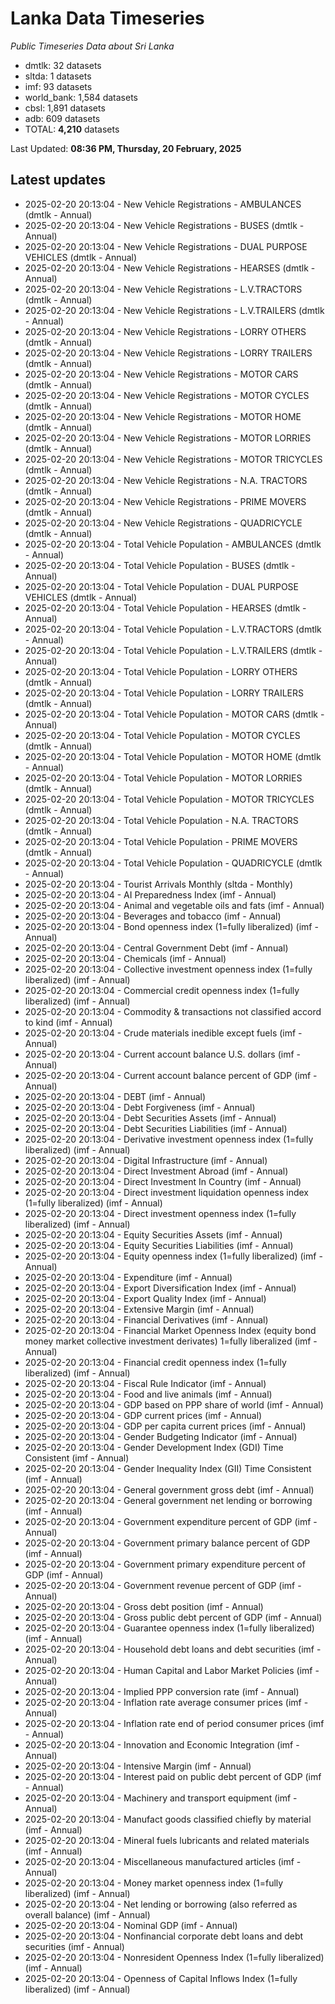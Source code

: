 # Lanka Data Timeseries
*Public Timeseries Data about Sri Lanka*

* dmtlk: 32 datasets
* sltda: 1 datasets
* imf: 93 datasets
* world_bank: 1,584 datasets
* cbsl: 1,891 datasets
* adb: 609 datasets
* TOTAL: **4,210** datasets

Last Updated: **08:36 PM, Thursday, 20 February, 2025**

## Latest updates

* 2025-02-20 20:13:04 - New Vehicle Registrations - AMBULANCES (dmtlk - Annual)
* 2025-02-20 20:13:04 - New Vehicle Registrations - BUSES (dmtlk - Annual)
* 2025-02-20 20:13:04 - New Vehicle Registrations - DUAL PURPOSE VEHICLES (dmtlk - Annual)
* 2025-02-20 20:13:04 - New Vehicle Registrations - HEARSES (dmtlk - Annual)
* 2025-02-20 20:13:04 - New Vehicle Registrations - L.V.TRACTORS (dmtlk - Annual)
* 2025-02-20 20:13:04 - New Vehicle Registrations - L.V.TRAILERS (dmtlk - Annual)
* 2025-02-20 20:13:04 - New Vehicle Registrations - LORRY OTHERS (dmtlk - Annual)
* 2025-02-20 20:13:04 - New Vehicle Registrations - LORRY TRAILERS (dmtlk - Annual)
* 2025-02-20 20:13:04 - New Vehicle Registrations - MOTOR CARS (dmtlk - Annual)
* 2025-02-20 20:13:04 - New Vehicle Registrations - MOTOR CYCLES (dmtlk - Annual)
* 2025-02-20 20:13:04 - New Vehicle Registrations - MOTOR HOME (dmtlk - Annual)
* 2025-02-20 20:13:04 - New Vehicle Registrations - MOTOR LORRIES (dmtlk - Annual)
* 2025-02-20 20:13:04 - New Vehicle Registrations - MOTOR TRICYCLES (dmtlk - Annual)
* 2025-02-20 20:13:04 - New Vehicle Registrations - N.A. TRACTORS (dmtlk - Annual)
* 2025-02-20 20:13:04 - New Vehicle Registrations - PRIME MOVERS (dmtlk - Annual)
* 2025-02-20 20:13:04 - New Vehicle Registrations - QUADRICYCLE (dmtlk - Annual)
* 2025-02-20 20:13:04 - Total Vehicle Population - AMBULANCES (dmtlk - Annual)
* 2025-02-20 20:13:04 - Total Vehicle Population - BUSES (dmtlk - Annual)
* 2025-02-20 20:13:04 - Total Vehicle Population - DUAL PURPOSE VEHICLES (dmtlk - Annual)
* 2025-02-20 20:13:04 - Total Vehicle Population - HEARSES (dmtlk - Annual)
* 2025-02-20 20:13:04 - Total Vehicle Population - L.V.TRACTORS (dmtlk - Annual)
* 2025-02-20 20:13:04 - Total Vehicle Population - L.V.TRAILERS (dmtlk - Annual)
* 2025-02-20 20:13:04 - Total Vehicle Population - LORRY OTHERS (dmtlk - Annual)
* 2025-02-20 20:13:04 - Total Vehicle Population - LORRY TRAILERS (dmtlk - Annual)
* 2025-02-20 20:13:04 - Total Vehicle Population - MOTOR CARS (dmtlk - Annual)
* 2025-02-20 20:13:04 - Total Vehicle Population - MOTOR CYCLES (dmtlk - Annual)
* 2025-02-20 20:13:04 - Total Vehicle Population - MOTOR HOME (dmtlk - Annual)
* 2025-02-20 20:13:04 - Total Vehicle Population - MOTOR LORRIES (dmtlk - Annual)
* 2025-02-20 20:13:04 - Total Vehicle Population - MOTOR TRICYCLES (dmtlk - Annual)
* 2025-02-20 20:13:04 - Total Vehicle Population - N.A. TRACTORS (dmtlk - Annual)
* 2025-02-20 20:13:04 - Total Vehicle Population - PRIME MOVERS (dmtlk - Annual)
* 2025-02-20 20:13:04 - Total Vehicle Population - QUADRICYCLE (dmtlk - Annual)
* 2025-02-20 20:13:04 - Tourist Arrivals Monthly (sltda - Monthly)
* 2025-02-20 20:13:04 - AI Preparedness Index (imf - Annual)
* 2025-02-20 20:13:04 - Animal and vegetable oils and fats (imf - Annual)
* 2025-02-20 20:13:04 - Beverages and tobacco (imf - Annual)
* 2025-02-20 20:13:04 - Bond openness index (1=fully liberalized) (imf - Annual)
* 2025-02-20 20:13:04 - Central Government Debt (imf - Annual)
* 2025-02-20 20:13:04 - Chemicals (imf - Annual)
* 2025-02-20 20:13:04 - Collective investment openness index (1=fully liberalized) (imf - Annual)
* 2025-02-20 20:13:04 - Commercial credit openness index (1=fully liberalized) (imf - Annual)
* 2025-02-20 20:13:04 - Commodity & transactions not classified accord to kind (imf - Annual)
* 2025-02-20 20:13:04 - Crude materials inedible except fuels (imf - Annual)
* 2025-02-20 20:13:04 - Current account balance U.S. dollars (imf - Annual)
* 2025-02-20 20:13:04 - Current account balance percent of GDP (imf - Annual)
* 2025-02-20 20:13:04 - DEBT (imf - Annual)
* 2025-02-20 20:13:04 - Debt Forgiveness (imf - Annual)
* 2025-02-20 20:13:04 - Debt Securities Assets (imf - Annual)
* 2025-02-20 20:13:04 - Debt Securities Liabilities (imf - Annual)
* 2025-02-20 20:13:04 - Derivative investment openness index (1=fully liberalized) (imf - Annual)
* 2025-02-20 20:13:04 - Digital Infrastructure (imf - Annual)
* 2025-02-20 20:13:04 - Direct Investment Abroad (imf - Annual)
* 2025-02-20 20:13:04 - Direct Investment In Country (imf - Annual)
* 2025-02-20 20:13:04 - Direct investment liquidation openness index (1=fully liberalized) (imf - Annual)
* 2025-02-20 20:13:04 - Direct investment openness index (1=fully liberalized) (imf - Annual)
* 2025-02-20 20:13:04 - Equity Securities Assets (imf - Annual)
* 2025-02-20 20:13:04 - Equity Securities Liabilities (imf - Annual)
* 2025-02-20 20:13:04 - Equity openness index (1=fully liberalized) (imf - Annual)
* 2025-02-20 20:13:04 - Expenditure (imf - Annual)
* 2025-02-20 20:13:04 - Export Diversification Index (imf - Annual)
* 2025-02-20 20:13:04 - Export Quality Index (imf - Annual)
* 2025-02-20 20:13:04 - Extensive Margin (imf - Annual)
* 2025-02-20 20:13:04 - Financial Derivatives (imf - Annual)
* 2025-02-20 20:13:04 - Financial Market Openness Index (equity bond money market collective investment derivates) 1=fully liberalized (imf - Annual)
* 2025-02-20 20:13:04 - Financial credit openness index (1=fully liberalized) (imf - Annual)
* 2025-02-20 20:13:04 - Fiscal Rule Indicator (imf - Annual)
* 2025-02-20 20:13:04 - Food and live animals (imf - Annual)
* 2025-02-20 20:13:04 - GDP based on PPP share of world (imf - Annual)
* 2025-02-20 20:13:04 - GDP current prices (imf - Annual)
* 2025-02-20 20:13:04 - GDP per capita current prices (imf - Annual)
* 2025-02-20 20:13:04 - Gender Budgeting Indicator (imf - Annual)
* 2025-02-20 20:13:04 - Gender Development Index (GDI) Time Consistent (imf - Annual)
* 2025-02-20 20:13:04 - Gender Inequality Index (GII) Time Consistent (imf - Annual)
* 2025-02-20 20:13:04 - General government gross debt (imf - Annual)
* 2025-02-20 20:13:04 - General government net lending or borrowing (imf - Annual)
* 2025-02-20 20:13:04 - Government expenditure percent of GDP (imf - Annual)
* 2025-02-20 20:13:04 - Government primary balance percent of GDP (imf - Annual)
* 2025-02-20 20:13:04 - Government primary expenditure percent of GDP (imf - Annual)
* 2025-02-20 20:13:04 - Government revenue percent of GDP (imf - Annual)
* 2025-02-20 20:13:04 - Gross debt position (imf - Annual)
* 2025-02-20 20:13:04 - Gross public debt percent of GDP (imf - Annual)
* 2025-02-20 20:13:04 - Guarantee openness index (1=fully liberalized) (imf - Annual)
* 2025-02-20 20:13:04 - Household debt loans and debt securities (imf - Annual)
* 2025-02-20 20:13:04 - Human Capital and Labor Market Policies (imf - Annual)
* 2025-02-20 20:13:04 - Implied PPP conversion rate (imf - Annual)
* 2025-02-20 20:13:04 - Inflation rate average consumer prices (imf - Annual)
* 2025-02-20 20:13:04 - Inflation rate end of period consumer prices (imf - Annual)
* 2025-02-20 20:13:04 - Innovation and Economic Integration (imf - Annual)
* 2025-02-20 20:13:04 - Intensive Margin (imf - Annual)
* 2025-02-20 20:13:04 - Interest paid on public debt percent of GDP (imf - Annual)
* 2025-02-20 20:13:04 - Machinery and transport equipment (imf - Annual)
* 2025-02-20 20:13:04 - Manufact goods classified chiefly by material (imf - Annual)
* 2025-02-20 20:13:04 - Mineral fuels lubricants and related materials (imf - Annual)
* 2025-02-20 20:13:04 - Miscellaneous manufactured articles (imf - Annual)
* 2025-02-20 20:13:04 - Money market openness index (1=fully liberalized) (imf - Annual)
* 2025-02-20 20:13:04 - Net lending or borrowing (also referred as overall balance) (imf - Annual)
* 2025-02-20 20:13:04 - Nominal GDP (imf - Annual)
* 2025-02-20 20:13:04 - Nonfinancial corporate debt loans and debt securities (imf - Annual)
* 2025-02-20 20:13:04 - Nonresident Openness Index (1=fully liberalized) (imf - Annual)
* 2025-02-20 20:13:04 - Openness of Capital Inflows Index (1=fully liberalized) (imf - Annual)